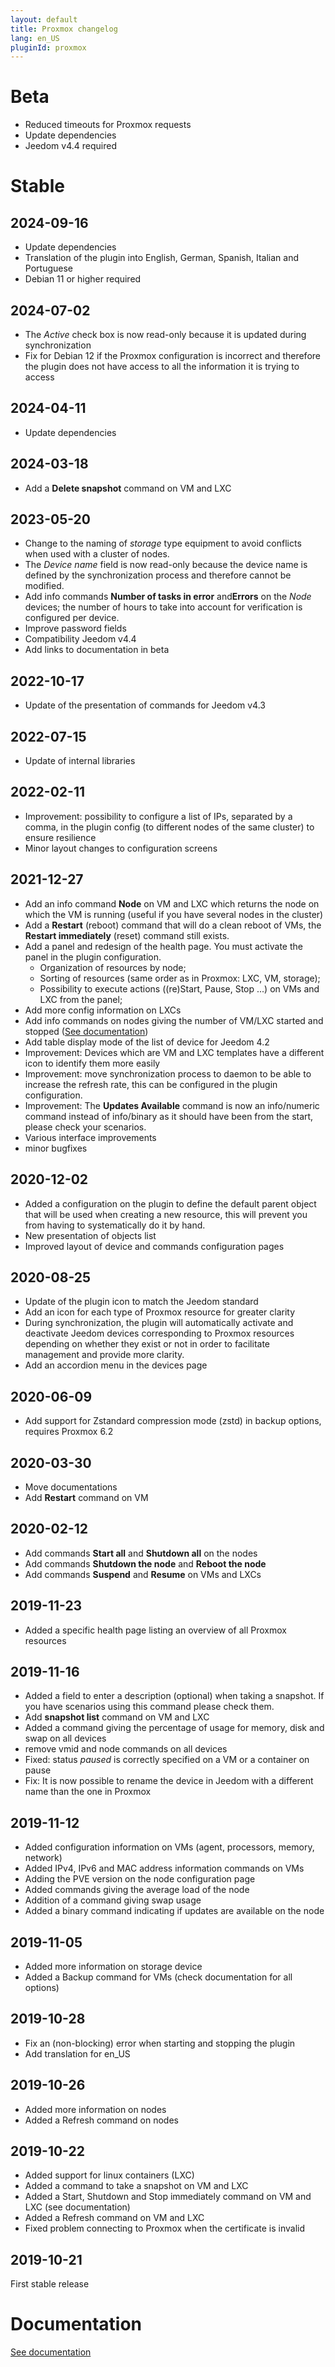 ```yaml
---
layout: default
title: Proxmox changelog
lang: en_US
pluginId: proxmox
---
```


# Beta

- Reduced timeouts for Proxmox requests
- Update dependencies
- Jeedom v4.4 required

# Stable

## 2024-09-16

- Update dependencies
- Translation of the plugin into English, German, Spanish, Italian and Portuguese
- Debian 11 or higher required

## 2024-07-02

- The *Active* check box is now read-only because it is updated during synchronization
- Fix for Debian 12 if the Proxmox configuration is incorrect and therefore the plugin does not have access to all the information it is trying to access

## 2024-04-11

- Update dependencies

## 2024-03-18

- Add a **Delete snapshot** command on VM and LXC

## 2023-05-20

- Change to the naming of *storage* type equipment to avoid conflicts when used with a cluster of nodes.
- The *Device name* field is now read-only because the device name is defined by the synchronization process and therefore cannot be modified.
- Add info commands **Number of tasks in error** and**Errors** on the *Node* devices; the number of hours to take into account for verification is configured per device.
- Improve password fields
- Compatibility Jeedom v4.4
- Add links to documentation in beta

## 2022-10-17

- Update of the presentation of commands for Jeedom v4.3

## 2022-07-15

- Update of internal libraries

## 2022-02-11

- Improvement: possibility to configure a list of IPs, separated by a comma, in the plugin config (to different nodes of the same cluster) to ensure resilience
- Minor layout changes to configuration screens

## 2021-12-27

- Add an info command **Node** on VM and LXC which returns the node on which the VM is running (useful if you have several nodes in the cluster)
- Add a **Restart** (reboot) command that will do a clean reboot of VMs, the **Restart immediately** (reset) command still exists.
- Add a panel and redesign of the health page. You must activate the panel in the plugin configuration.
  - Organization of resources by node;
  - Sorting of resources (same order as in Proxmox: LXC, VM, storage);
  - Possibility to execute actions ((re)Start, Pause, Stop ...) on VMs and LXC from the panel;
- Add more config information on LXCs
- Add info commands on nodes giving the number of VM/LXC started and stopped ([See documentation]({{site.baseurl}}/{{page.pluginId}}/{{page.lang}}))
- Add table display mode of the list of device for Jeedom 4.2
- Improvement: Devices which are VM and LXC templates have a different icon to identify them more easily
- Improvement: move synchronization process to daemon to be able to increase the refresh rate, this can be configured in the plugin configuration.
- Improvement: The **Updates Available** command is now an info/numeric command instead of info/binary as it should have been from the start, please check your scenarios.
- Various interface improvements
- minor bugfixes

## 2020-12-02

- Added a configuration on the plugin to define the default parent object that will be used when creating a new resource, this will prevent you from having to systematically do it by hand.
- New presentation of objects list
- Improved layout of device and commands configuration pages

## 2020-08-25

- Update of the plugin icon to match the Jeedom standard
- Add an icon for each type of Proxmox resource for greater clarity
- During synchronization, the plugin will automatically activate and deactivate Jeedom devices corresponding to Proxmox resources depending on whether they exist or not in order to facilitate management and provide more clarity.
- Add an accordion menu in the devices page

## 2020-06-09

- Add support for Zstandard compression mode (zstd) in backup options, requires Proxmox 6.2

## 2020-03-30

- Move documentations
- Add **Restart** command on VM

## 2020-02-12

- Add commands **Start all** and **Shutdown all** on the nodes
- Add commands **Shutdown the node** and **Reboot the node**
- Add commands **Suspend** and **Resume** on VMs and LXCs

## 2019-11-23

- Added a specific health page listing an overview of all Proxmox resources

## 2019-11-16

- Added a field to enter a description (optional) when taking a snapshot. If you have scenarios using this command please check them.
- Add **snapshot list** command on VM and LXC
- Added a command giving the percentage of usage for memory, disk and swap on all devices
- remove vmid and node commands on all devices
- Fixed: status *paused* is correctly specified on a VM or a container on pause
- Fix: It is now possible to rename the device in Jeedom with a different name than the one in Proxmox

## 2019-11-12

- Added configuration information on VMs (agent, processors, memory, network)
- Added IPv4, IPv6 and MAC address information commands on VMs
- Adding the PVE version on the node configuration page
- Added commands giving the average load of the node
- Addition of a command giving swap usage
- Added a binary command indicating if updates are available on the node

## 2019-11-05

- Added more information on storage device
- Added a Backup command for VMs (check documentation for all options)

## 2019-10-28

- Fix an (non-blocking) error when starting and stopping the plugin
- Add translation for en_US

## 2019-10-26

- Added more information on nodes
- Added a Refresh command on nodes

## 2019-10-22

- Added support for linux containers (LXC)
- Added a command to take a snapshot on VM and LXC
- Added a Start, Shutdown and Stop immediately command on VM and LXC (see documentation)
- Added a Refresh command on VM and LXC
- Fixed problem connecting to Proxmox when the certificate is invalid

## 2019-10-21

First stable release

# Documentation

[See documentation]({{site.baseurl}}/{{page.pluginId}}/{{page.lang}})
